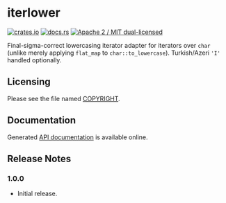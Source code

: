 # iterlower

[![crates.io](https://meritbadge.herokuapp.com/iterlower)](https://crates.io/crates/iterlower)
[![docs.rs](https://docs.rs/iterlower/badge.svg)](https://docs.rs/iterlower/)
[![Apache 2 / MIT dual-licensed](https://img.shields.io/badge/license-Apache%202%20%2F%20MIT-blue.svg)](https://github.com/hsivonen/iterlower/blob/master/COPYRIGHT)

Final-sigma-correct lowercasing iterator adapter for iterators over `char`
(unlike merely applying `flat_map` to `char::to_lowercase`). Turkish/Azeri `'I'`
handled optionally.

## Licensing

Please see the file named
[COPYRIGHT](https://github.com/hsivonen/iterlower/blob/master/COPYRIGHT).

## Documentation

Generated [API documentation](https://docs.rs/iterlower/) is available
online.

## Release Notes

### 1.0.0

* Initial release.
